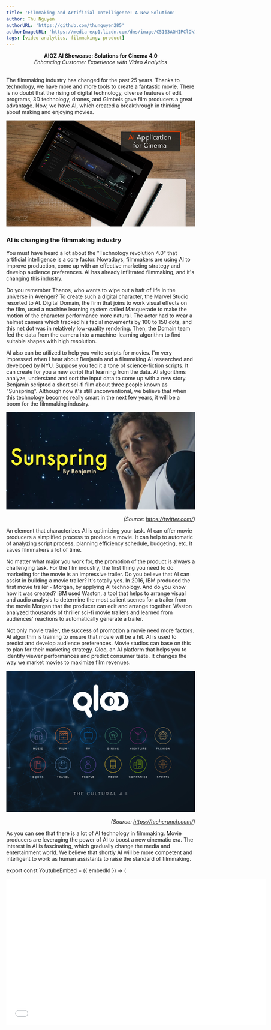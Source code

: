 ```yaml
---
title: 'Filmmaking and Artificial Intelligence: A New Solution'
author: Thu Nguyen
authorURL: 'https://github.com/thunguyen285'
authorImageURL: 'https://media-exp1.licdn.com/dms/image/C5103AQHIPClOk1d0Jw/profile-displayphoto-shrink_400_400/0/1556119647993?e=1632960000&v=beta&t=JgOibhNUIm7FpklsyGWpomRRTMefA5fMm4TbPQYhpbE'
tags: [video-analytics, filmmaking, product]
---
```


<center><YoutubeEmbed embedId="kSsg6excxZU"/></center>
<center><b>AIOZ AI Showcase: Solutions for Cinema 4.0</b><br/><i>Enhancing Customer Experience with Video Analytics</i></center> <br/>

The filmmaking industry has changed for the past 25 years. Thanks to technology, we have more and more tools to create a fantastic movie. There is no doubt that the rising of digital technology, diverse features of edit programs, 3D technology, drones, and Gimbels gave film producers a great advantage. Now, we have AI, which created a breakthrough in thinking about making and enjoying movies.

![](https://github.com/aioz-ai/ai-docs-cms/blob/main/content/blog/assets/2021-07-23-filmmaking/aioz-aicx.png?raw=true)

<!--truncate-->

### AI is changing the filmmaking industry

You must have heard a lot about the "Technology revolution 4.0" that artificial intelligence is a core factor. Nowadays, filmmakers are using AI to improve production, come up with an effective marketing strategy and develop audience preferences. AI has already infiltrated filmmaking, and it's changing this industry.

Do you remember Thanos, who wants to wipe out a haft of life in the universe in Avenger? To create such a digital character, the Marvel Studio resorted to AI. Digital Domain, the firm that joins to work visual effects on the film, used a machine learning system called Masquerade to make the motion of the character performance more natural. The actor had to wear a helmet camera which tracked his facial movements by 100 to 150 dots, and this net dot was in relatively low-quality rendering. Then, the Domain team fed the data from the camera into a machine-learning algorithm to find suitable shapes with high resolution.

AI also can be utilized to help you write scripts for movies. I'm very impressed when I hear about Benjamin and a filmmaking AI researched and developed by NYU. Suppose you fed it a tone of science-fiction scripts. It can create for you a new script that learning from the data. AI algorithms analyze, understand and sort the input data to come up with a new story. Benjamin scripted a short sci-fi film about three people known as "Sunspring". Although now it's still unconventional, we believe that when this technology becomes really smart in the next few years, it will be a boom for the filmmaking industry.

![](https://github.com/aioz-ai/ai-docs-cms/blob/main/content/blog/assets/2021-07-23-filmmaking/ClFR7HYWMAE8mKv.jpeg?raw=true)

*<div align="right">(Source: <a href="https://twitter.com/">https://twitter.com/</a>)</div>*

An element that characterizes AI is optimizing your task. AI can offer movie producers a simplified process to produce a movie. It can help to automatic of analyzing script process, planning efficiency schedule, budgeting, etc. It saves filmmakers a lot of time.

No matter what major you work for, the promotion of the product is always a challenging task. For the film industry, the first thing you need to do marketing for the movie is an impressive trailer. Do you believe that AI can assist in building a movie trailer? It's totally yes. In 2016, IBM produced the first movie trailer - Morgan, by applying AI technology. And do you know how it was created? IBM used Waston, a tool that helps to arrange visual and audio analysis to determine the most salient scenes for a trailer from the movie Morgan that the producer can edit and arrange together. Waston analyzed thousands of thriller sci-fi movie trailers and learned from audiences' reactions to automatically generate a trailer.

Not only movie trailer, the success of promotion a movie need more factors. AI algorithm is training to ensure that movie will be a hit. AI is used to predict and develop audience preferences. Movie studios can base on this to plan for their marketing strategy. Qloo, an AI platform that helps you to identify viewer performances and predict consumer taste. It changes the way we market movies to maximize film revenues.

![](https://github.com/aioz-ai/ai-docs-cms/blob/main/content/blog/assets/2021-07-23-filmmaking/qloo-press-image.jpeg?raw=true)

*<div align="right">(Source: <a href="https://techcrunch.com/">https://techcrunch.com/</a>)</div>*

As you can see that there is a lot of AI technology in filmmaking. Movie producers are leveraging the power of AI to boost a new cinematic era. The interest in AI is fascinating, which gradually change the media and entertainment world. We believe that shortly AI will be more competent and intelligent to work as human assistants to raise the standard of filmmaking.

export const YoutubeEmbed = ({ embedId }) => (
  <div className="video-responsive">
    <iframe
      width="693"
      height="390"
      src={`https://www.youtube.com/embed/${embedId}`}
      frameBorder="0"
      allow="accelerometer; autoplay; clipboard-write; encrypted-media; gyroscope; picture-in-picture"
      allowFullScreen
      title="Embedded youtube"
    />
  </div>
);
